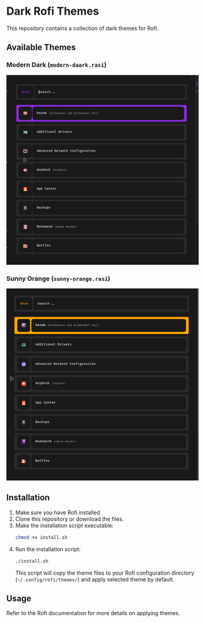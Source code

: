 # Dark Rofi Themes

This repository contains a collection of dark themes for Rofi.

## Available Themes

### Modern Dark (`modern-daark.rasi`)

![Modern Dark Preview](modern-dark.png)

### Sunny Orange (`sunny-orange.rasi`)

![Sunny Orange Preview](sunny-orange.png)

## Installation

1.  Make sure you have Rofi installed.
2.  Clone this repository or download the files.
3.  Make the installation script executable:
    ```bash
    chmod +x install.sh
    ```
4.  Run the installation script:
    ```bash
    ./install.sh
    ```
    This script will copy the theme files to your Rofi configuration directory (`~/.config/rofi/themes/`) and apply selected theme by default.

## Usage

Refer to the Rofi documentation for more details on applying themes.
